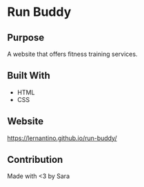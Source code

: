 # Run Buddy

## Purpose
A website that offers fitness training services. 

## Built With
* HTML
* CSS

## Website
https://lernantino.github.io/run-buddy/

## Contribution
Made with <3 by Sara
